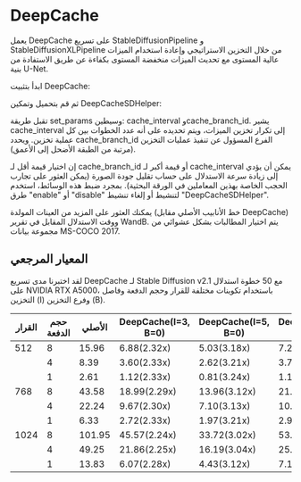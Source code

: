 # DeepCache 

يعمل DeepCache على تسريع StableDiffusionPipeline و StableDiffusionXLPipeline من خلال التخزين الاستراتيجي وإعادة استخدام الميزات عالية المستوى مع تحديث الميزات منخفضة المستوى بكفاءة عن طريق الاستفادة من بنية U-Net. 

ابدأ بتثبيت DeepCache:

ثم قم بتحميل وتمكين DeepCacheSDHelper: 

تقبل طريقة set_params وسيطين: cache_interval وcache_branch_id. يشير cache_interval إلى تكرار تخزين الميزات، ويتم تحديده على أنه عدد الخطوات بين كل عملية تخزين. ويحدد cache_branch_id الفرع المسؤول عن تنفيذ عمليات التخزين (مرتبة من الطبقة الأضحل إلى الأعمق). 

إن اختيار قيمة أقل لـ cache_branch_id أو قيمة أكبر لـ cache_interval يمكن أن يؤدي إلى زيادة سرعة الاستدلال على حساب تقليل جودة الصورة (يمكن العثور على تجارب الحجب الخاصة بهذين المعاملين في الورقة البحثية). بمجرد ضبط هذه الوسائط، استخدم طرق "enable" أو "disable" لتنشيط أو إلغاء تنشيط "DeepCacheSDHelper". 

يمكنك العثور على المزيد من العينات المولدة (خط الأنابيب الأصلي مقابل DeepCache) ووقت الاستدلال المقابل في تقرير WandB. يتم اختيار المطالبات بشكل عشوائي من مجموعة بيانات MS-COCO 2017. 

## المعيار المرجعي 

لقد اختبرنا مدى تسريع DeepCache لـ Stable Diffusion v2.1 مع 50 خطوة استدلال على NVIDIA RTX A5000، باستخدام تكوينات مختلفة للقرار وحجم الدفعة وفاصل التخزين (I) وفرع التخزين (B). 

| القرار | حجم الدفعة | الأصلي | DeepCache(I=3, B=0) | DeepCache(I=5, B=0) | DeepCache(I=5, B=1) | 
| --- | --- | --- | --- | --- | --- | 
| 512 | 8 | 15.96 | 6.88(2.32x) | 5.03(3.18x) | 7.27(2.20x) | 
| | 4 | 8.39 | 3.60(2.33x) | 2.62(3.21x) | 3.75(2.24x) | 
| | 1 | 2.61 | 1.12(2.33x) | 0.81(3.24x) | 1.11(2.35x) | 
| 768 | 8 | 43.58 | 18.99(2.29x) | 13.96(3.12x) | 21.27(2.05x) | 
| | 4 | 22.24 | 9.67(2.30x) | 7.10(3.13x) | 10.74(2.07x) | 
| | 1 | 6.33 | 2.72(2.33x) | 1.97(3.21x) | 2.98(2.12x) | 
| 1024 | 8 | 101.95 | 45.57(2.24x) | 33.72(3.02x) | 53.00(1.92x) | 
| | 4 | 49.25 | 21.86(2.25x) | 16.19(3.04x) | 25.78(1.91x) | 
| | 1 | 13.83 | 6.07(2.28x) | 4.43(3.12x) | 7.15(1.93x) |